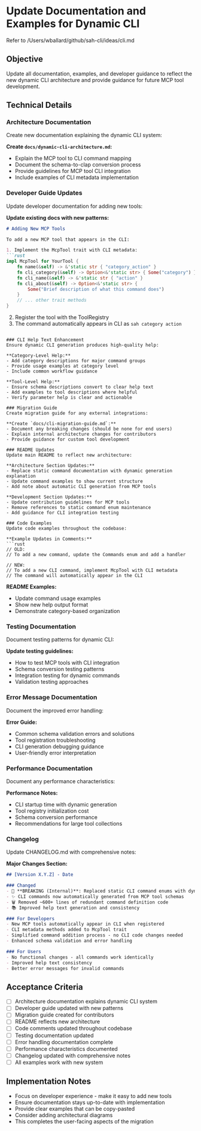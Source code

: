 # Update Documentation and Examples for Dynamic CLI

Refer to /Users/wballard/github/sah-cli/ideas/cli.md

## Objective
Update all documentation, examples, and developer guidance to reflect the new dynamic CLI architecture and provide guidance for future MCP tool development.

## Technical Details

### Architecture Documentation
Create new documentation explaining the dynamic CLI system:

**Create `docs/dynamic-cli-architecture.md`:**
- Explain the MCP tool to CLI command mapping
- Document the schema-to-clap conversion process
- Provide guidelines for MCP tool CLI integration
- Include examples of CLI metadata implementation

### Developer Guide Updates
Update developer documentation for adding new tools:

**Update existing docs with new patterns:**
```markdown
# Adding New MCP Tools

To add a new MCP tool that appears in the CLI:

1. Implement the McpTool trait with CLI metadata:
```rust
impl McpTool for YourTool {
    fn name(&self) -> &'static str { "category_action" }
    fn cli_category(&self) -> Option<&'static str> { Some("category") }
    fn cli_name(&self) -> &'static str { "action" }
    fn cli_about(&self) -> Option<&'static str> { 
        Some("Brief description of what this command does") 
    }
    // ... other trait methods
}
```

2. Register the tool with the ToolRegistry
3. The command automatically appears in CLI as `sah category action`
```

### CLI Help Text Enhancement
Ensure dynamic CLI generation produces high-quality help:

**Category-Level Help:**
- Add category descriptions for major command groups
- Provide usage examples at category level
- Include common workflow guidance

**Tool-Level Help:**
- Ensure schema descriptions convert to clear help text
- Add examples to tool descriptions where helpful
- Verify parameter help is clear and actionable

### Migration Guide
Create migration guide for any external integrations:

**Create `docs/cli-migration-guide.md`:**
- Document any breaking changes (should be none for end users)
- Explain internal architecture changes for contributors
- Provide guidance for custom tool development

### README Updates
Update main README to reflect new architecture:

**Architecture Section Updates:**
- Replace static command documentation with dynamic generation explanation
- Update command examples to show current structure
- Add note about automatic CLI generation from MCP tools

**Development Section Updates:**
- Update contribution guidelines for MCP tools
- Remove references to static command enum maintenance
- Add guidance for CLI integration testing

### Code Examples
Update code examples throughout the codebase:

**Example Updates in Comments:**
```rust
// OLD: 
// To add a new command, update the Commands enum and add a handler

// NEW:
// To add a new CLI command, implement McpTool with CLI metadata
// The command will automatically appear in the CLI
```

**README Examples:**
- Update command usage examples
- Show new help output format
- Demonstrate category-based organization

### Testing Documentation
Document testing patterns for dynamic CLI:

**Update testing guidelines:**
- How to test MCP tools with CLI integration
- Schema conversion testing patterns  
- Integration testing for dynamic commands
- Validation testing approaches

### Error Message Documentation
Document the improved error handling:

**Error Guide:**
- Common schema validation errors and solutions
- Tool registration troubleshooting
- CLI generation debugging guidance
- User-friendly error interpretation

### Performance Documentation
Document any performance characteristics:

**Performance Notes:**
- CLI startup time with dynamic generation
- Tool registry initialization cost
- Schema conversion performance
- Recommendations for large tool collections

### Changelog
Update CHANGELOG.md with comprehensive notes:

**Major Changes Section:**
```markdown
## [Version X.Y.Z] - Date

### Changed
- 🔄 **BREAKING (Internal)**: Replaced static CLI command enums with dynamic generation from MCP tools
- ✨ CLI commands now automatically generated from MCP tool schemas
- 🗑️ Removed ~600+ lines of redundant command definition code
- 📚 Improved help text generation and consistency

### For Developers
- New MCP tools automatically appear in CLI when registered
- CLI metadata methods added to McpTool trait
- Simplified command addition process - no CLI code changes needed
- Enhanced schema validation and error handling

### For Users
- No functional changes - all commands work identically
- Improved help text consistency
- Better error messages for invalid commands
```

## Acceptance Criteria
- [ ] Architecture documentation explains dynamic CLI system
- [ ] Developer guide updated with new patterns
- [ ] Migration guide created for contributors
- [ ] README reflects new architecture
- [ ] Code comments updated throughout codebase
- [ ] Testing documentation updated
- [ ] Error handling documentation complete
- [ ] Performance characteristics documented
- [ ] Changelog updated with comprehensive notes
- [ ] All examples work with new system

## Implementation Notes
- Focus on developer experience - make it easy to add new tools
- Ensure documentation stays up-to-date with implementation
- Provide clear examples that can be copy-pasted
- Consider adding architectural diagrams
- This completes the user-facing aspects of the migration